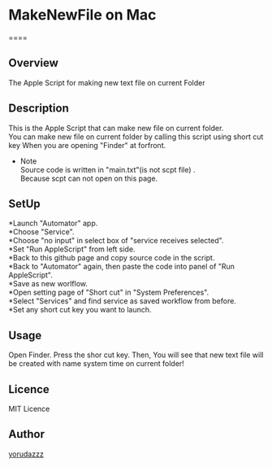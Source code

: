 # MakeNewFile on Mac
====

## Overview
The Apple Script for making new text file on current Folder

## Description
This is the Apple Script that can make new file on current folder.  
You can make new file on current folder by calling this script using short cut key When you are opening "Finder" at forfront.

* Note  
Source code is written in "main.txt"(is not scpt file) .  
Because scpt can not open on this page.

## SetUp
*Launch "Automator" app.  
*Choose "Service".  
*Choose "no input" in select box of "service receives selected".  
*Set "Run AppleScript" from left side.  
*Back to this github page and copy source code in the script.  
*Back to "Automator" again, then paste the code into panel of "Run AppleScript".  
*Save as new worlflow.  
*Open setting page of "Short cut" in "System Preferences".  
*Select "Services" and find service as saved workflow from before.  
*Set any short cut key you want to launch.

## Usage
Open Finder. Press the shor cut key. Then, You will see that new text file will be created with name system time on current folder!

## Licence

MIT Licence

## Author

[yorudazzz](https://github.com/yorudazzz)